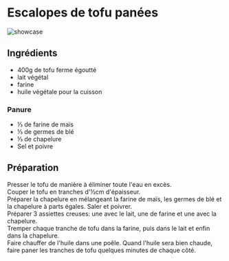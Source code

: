 # Escalopes de tofu panées

![showcase](https://2.bp.blogspot.com/-c0FUF7rCSFA/VgcB3OAsqNI/AAAAAAAA4AI/oeoPDh5MZJQ/s640/4%2BCON%2BLOGO.jpg)

## Ingrédients

* 400g de tofu ferme égoutté
* lait végétal
* farine
* huile végétale pour la cuisson

### Panure

* ⅓ de farine de maïs
* ⅓ de germes de blé
* ⅓ de chapelure
* Sel et poivre

## Préparation

Presser le tofu de manière à éliminer toute l'eau en excès.  
Couper le tofu en tranches d'½cm d'épaisseur.  
Préparer la chapelure en mélangeant la farine de maïs, les germes de blé et la chapelure à parts égales. Saler et poivrer.  
Préparer 3 assiettes creuses: une avec le lait, une de farine et une avec la chapelure.  
Tremper chaque tranche de tofu dans la farine, puis dans le lait et enfin dans la chapelure.  
Faire chauffer de l'huile dans une poêle. Quand l'huile sera bien chaude, faire paner les tranches de tofu quelques minutes de chaque côté.

